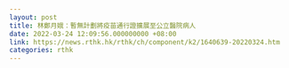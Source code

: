 ```yaml
---
layout: post
title: 林鄭月娥：暫無計劃將疫苗通行證擴展至公立醫院病人
date: 2022-03-24 12:09:56.000000000 +08:00
link: https://news.rthk.hk/rthk/ch/component/k2/1640639-20220324.htm
categories: rthk
---
```



